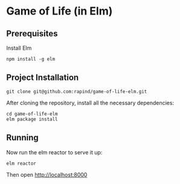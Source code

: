 # Game of Life (in Elm)

## Prerequisites

Install Elm
```
npm install -g elm
```

## Project Installation

```
git clone git@github.com:rapind/game-of-life-elm.git
```

After cloning the repository, install all the necessary dependencies:

```
cd game-of-life-elm
elm package install
```

## Running

Now run the elm reactor to serve it up:

```
elm reactor
```

Then open [http://localhost:8000](http://localhost:8000)
